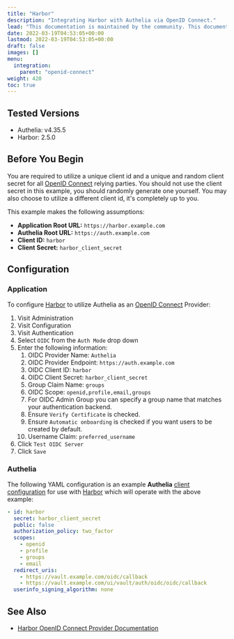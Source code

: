 ```yaml
---
title: "Harbor"
description: "Integrating Harbor with Authelia via OpenID Connect."
lead: "This documentation is maintained by the community. This documentation is not guaranteed to be complete or up-to-date. If you find an error with this documentation please either make a pull request or start a GitHub Discussion."
date: 2022-03-19T04:53:05+00:00
lastmod: 2022-03-19T04:53:05+00:00
draft: false
images: []
menu:
  integration:
    parent: "openid-connect"
weight: 420
toc: true
---
```



## Tested Versions

- Authelia: v4.35.5
- Harbor: 2.5.0

## Before You Begin

You are required to utilize a unique client id and a unique and random client secret for all [OpenID Connect] relying
parties. You should not use the client secret in this example, you should randomly generate one yourself. You may also
choose to utilize a different client id, it's completely up to you.

This example makes the following assumptions:

- **Application Root URL:** `https://harbor.example.com`
- **Authelia Root URL:** `https://auth.example.com`
- **Client ID:** `harbor`
- **Client Secret:** `harbor_client_secret`

## Configuration

### Application

To configure [Harbor] to utilize Authelia as an [OpenID Connect] Provider:

1. Visit Administration
2. Visit Configuration
3. Visit Authentication
4. Select `OIDC` from the `Auth Mode` drop down
5. Enter the following information:
   1. OIDC Provider Name: `Authelia`
   2. OIDC Provider Endpoint: `https://auth.example.com`
   3. OIDC Client ID: `harbor`
   4. OIDC Client Secret: `harbor_client_secret`
   5. Group Claim Name: `groups`
   6. OIDC Scope: `openid,profile,email,groups`
   7. For OIDC Admin Group you can specify a group name that matches your authentication backend.
   8. Ensure `Verify Certificate` is checked.
   9. Ensure `Automatic onboarding` is checked if you want users to be created by default.
   10. Username Claim: `preferred_username`
6. Click `Test OIDC Server`
7. Click `Save`

### Authelia

The following YAML configuration is an example **Authelia**
[client configuration](../../../configuration/identity-providers/open-id-connect.md#clients) for use with [Harbor]
which will operate with the above example:

```yaml
- id: harbor
  secret: harbor_client_secret
  public: false
  authorization_policy: two_factor
  scopes:
    - openid
    - profile
    - groups
    - email
  redirect_uris:
    - https://vault.example.com/oidc/callback
    - https://vault.example.com/ui/vault/auth/oidc/oidc/callback
  userinfo_signing_algorithm: none
```

## See Also

- [Harbor OpenID Connect Provider Documentation](https://goharbor.io/docs/2.5.0/administration/configure-authentication/oidc-auth/)

[Harbor]: https://goharbor.io/
[OpenID Connect]: ../../openid-connect/introduction.md
